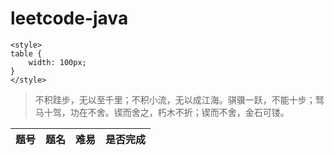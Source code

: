 # leetcode-java
```
<style>
table {
    width: 100px;
}
</style>
```
> 不积跬步，无以至千里；不积小流，无以成江海。骐骥一跃，不能十步；驽马十驾，功在不舍。锲而舍之，朽木不折；锲而不舍，金石可镂。

|题号|题名|难易|是否完成|
|:---:|:---:|:---:|:---:|
